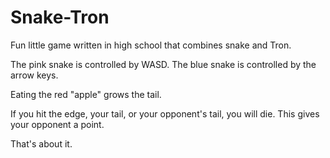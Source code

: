 # Snake-Tron

Fun little game written in high school that combines snake and Tron.

The pink snake is controlled by WASD. The blue snake is controlled by the arrow keys.

Eating the red "apple" grows the tail.

If you hit the edge, your tail, or your opponent's tail, you will die. This gives your opponent a point.

That's about it.
